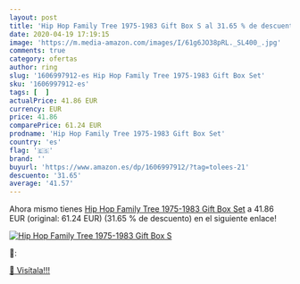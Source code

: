 ```yaml
---
layout: post
title: 'Hip Hop Family Tree 1975-1983 Gift Box S al 31.65 % de descuento'
date: 2020-04-19 17:19:15
image: 'https://m.media-amazon.com/images/I/61g6JO38pRL._SL400_.jpg'
comments: true
category: ofertas
author: ring
slug: '1606997912-es Hip Hop Family Tree 1975-1983 Gift Box Set'
sku: '1606997912-es'
tags: [  ]
actualPrice: 41.86 EUR
currency: EUR
price: 41.86
comparePrice: 61.24 EUR
prodname: 'Hip Hop Family Tree 1975-1983 Gift Box Set'
country: 'es'
flag: '🇪🇸'
brand: ''
buyurl: 'https://www.amazon.es/dp/1606997912/?tag=tolees-21'
descuento: '31.65'
average: '41.57'
---
```


Ahora mismo tienes [Hip Hop Family Tree 1975-1983 Gift Box Set](https://www.amazon.es/dp/1606997912/?tag=tolees-21) a 41.86 EUR (original: 61.24 EUR) (31.65 %  de descuento) en el siguiente enlace!

[![Hip Hop Family Tree 1975-1983 Gift Box S](https://m.media-amazon.com/images/I/61g6JO38pRL._SL400_.jpg)](https://www.amazon.es/dp/1606997912/?tag=tolees-21)

🔎:


[🛒 Visítala!!!](https://www.amazon.es/dp/1606997912/?tag=tolees-21)
